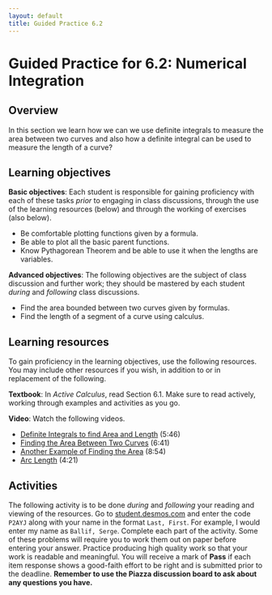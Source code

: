 ```yaml
---
layout: default
title: Guided Practice 6.2
---
```


# Guided Practice for 6.2: Numerical Integration

## Overview

In this section we learn how we can we use definite integrals to measure the area between two curves and also how a definite integral can be used to measure the length of a curve?

## Learning objectives

__Basic objectives__: Each student is responsible for gaining proficiency with each of these tasks _prior_ to engaging in class discussions, through the use of the learning resources (below) and through the working of exercises (also below).

- Be comfortable plotting functions given by a formula.
- Be able to plot all the basic parent functions.
- Know Pythagorean Theorem and be able to use it when the lengths are variables.

__Advanced objectives__: The following objectives are the subject of class discussion and further work; they should be mastered by each student _during_ and _following_ class discussions.

- Find the area bounded between two curves given by formulas.
- Find the length of a segment of a curve using calculus.

## Learning resources

To gain proficiency in the learning objectives, use the following resources. You may include other resources if you wish, in addition to or in replacement of the following.

__Textbook__: In _Active Calculus_, read Section 6.1. Make sure to read actively, working through examples and activities as you go.

__Video__: Watch the following videos.

- [Definite Integrals to find Area and Length](https://www.youtube.com/watch?v=argJPpTwMXY&list=PL9bIjQJDwfGtewW75Nw7PnGNSkfqwAm3v&index=28) (5:46)
- [Finding the Area Between Two Curves](https://www.youtube.com/watch?v=UR-eccbRwDo&list=PL9bIjQJDwfGtewW75Nw7PnGNSkfqwAm3v&index=29) (6:41)
- [Another Example of Finding the Area](https://www.youtube.com/watch?v=N9wfeWjKiHw&list=PL9bIjQJDwfGtewW75Nw7PnGNSkfqwAm3v&index=30) (8:54)
- [Arc Length](https://www.youtube.com/watch?v=oHyYcAICxYE&list=PL9bIjQJDwfGtewW75Nw7PnGNSkfqwAm3v&index=31) (4:21)

## Activities

The following activity is to be done _during_ and _following_ your reading and viewing of the resources. Go to [student.desmos.com](https://student.desmos.com/?prepopulateCode=P2AYJ) and enter the code `P2AYJ` along with your name in the format `Last, First`. For example, I would enter my name as `Ballif, Serge`. Complete each part of the activity. Some of these problems will require you to work them out on paper before entering your answer. Practice producing high quality work so that your work is readable and meaningful. You will receive a mark of __Pass__ if each item response shows a good-faith effort to be right and is submitted prior to the deadline. __Remember to use the Piazza discussion board to ask about any questions you have.__

